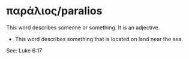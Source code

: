 # παράλιος/paralios
This word describes someone or something. It is an adjective.
* This word describes something that is located on land near the sea.

See: Luke 6:17
